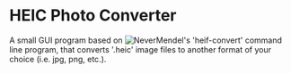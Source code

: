 # HEIC Photo Converter
A small GUI program based on ![NeverMendel's 'heif-convert'](https://github.com/NeverMendel/heif-convert) command line program, that converts '.heic' image files to another format of your choice (i.e. jpg, png, etc.).
